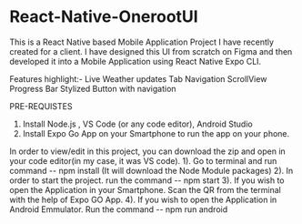 # React-Native-OnerootUI
 
This is a React Native based Mobile Application Project I have recently created for a client. I have designed this UI from scratch on Figma and then developed it into a Mobile Application using React Native Expo CLI.

Features highlight:-
Live Weather updates
Tab Navigation 
ScrollView 
Progress Bar 
Stylized Button with navigation


PRE-REQUISTES
1. Install Node.js , VS Code (or any code editor), Android Studio
2. Install Expo Go App on your Smartphone to run the app on your phone.

In order to view/edit in this project, you can download the zip and open in your code editor(in my case, it was VS code).
1). Go to terminal and run command -- npm install (It will download the Node Module packages)
2). In order to start the project. run the command -- npm start
3). If you wish to open the Application in your Smartphone. Scan the QR from the terminal with the help of Expo GO App.
4). If you wish to open the Application in Android Emmulator. Run the command -- npm run android
